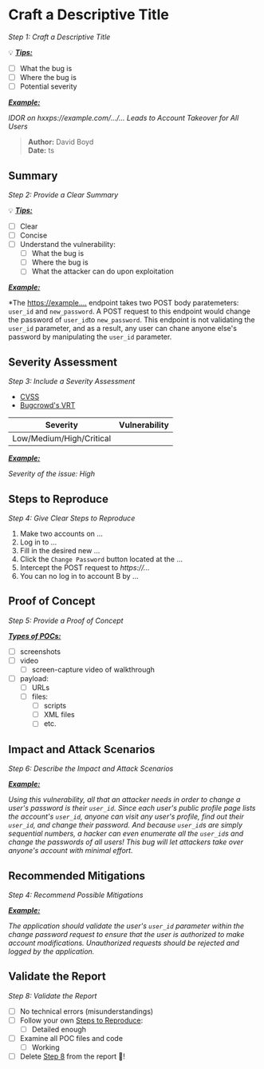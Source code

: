 # Craft a Descriptive Title

*Step 1: Craft a Descriptive Title*

:bulb: <u>***Tips:***</u>

  - [ ] What the bug is
  - [ ] Where the bug is
  - [ ] Potential severity

<u>***Example:***</u>

*IDOR on hxxps://example.com/.../... Leads to Account Takeover for All Users*


> **Author:** David Boyd<br>
> **Date:** ts

## Summary

*Step 2: Provide a Clear Summary*

:bulb: <u>***Tips:***</u>

  - [ ] Clear
  - [ ] Concise
  - [ ] Understand the vulnerability:
    - [ ] What the bug is
    - [ ] Where the bug is
    - [ ] What the attacker can do upon exploitation

<u>***Example:***</u>

*The [https://example....](https://example.com) endpoint takes two POST body
paratemeters: `user_id` and `new_password`. A POST request to this endpoint
would change the password of `user_id`to `new_password`. This endpoint is not
validating the `user_id` parameter, and as a result, any user can chane anyone
else's password by manipulating the `user_id` parameter.

## Severity Assessment

*Step 3: Include a Severity Assessment*

- [CVSS](https://www.first.org/cvss)
- [Bugcrowd's VRT](https://bugcrowd.com/vulnerability-rating-taxonomy)

| Severity                   | Vulnerability |
|----------------------------|---------------|
| Low/Medium/High/Critical |               |

<u>***Example:***</u>

*Severity of the issue: High*

## Steps to Reproduce

*Step 4: Give Clear Steps to Reproduce*

1. Make two accounts on ...
2. Log in to ...
3. Fill in the desired new ...
4. Click the `Change Password` button located at the ...
5. Intercept the POST request to *https://...*
6. You can no log in to account B by ...

## Proof of Concept

*Step 5: Provide a Proof of Concept*

<u>***Types of POCs:***</u>

- [ ] screenshots
- [ ] video
  - [ ] screen-capture video of walkthrough
- [ ] payload:
  - [ ] URLs
  - [ ] files:
    - [ ] scripts
    - [ ] XML files
    - [ ] etc.

## Impact and Attack Scenarios

*Step  6: Describe the Impact and Attack Scenarios*

<u>***Example:***</u>

*Using this vulnerability, all that an attacker needs in order to change a
user's password is their `user_id`. Since each user's public profile page lists
the account's `user_id`, anyone can visit any user's profile, find out their
`user_id`, and change their password. And because `user_id`s are simply
sequential numbers, a hacker can even enumerate all the `user_id`s and change
the passwords of all users! This bug will let attackers take over anyone's
account with minimal effort.*

## Recommended Mitigations

*Step 4: Recommend Possible Mitigations*

<u>***Example:***</u>

*The application should validate the user's `user_id` parameter within the
change password request to ensure that the user is authorized to make
account modifications. Unauthorized requests should be rejected and logged
by the application.*

## Validate the Report

*Step 8: Validate the Report*

- [ ] No technical errors (misunderstandings)
- [ ] Follow your own [Steps to Reproduce](#steps-to-reproduce):
  - [ ] Detailed enough
- [ ] Examine all POC files and code
  - [ ] Working
- [ ] Delete [Step 8](#validate-the-report) from the report :tada:!

<!-- References -->
